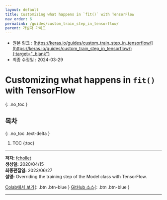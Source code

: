 ```yaml
---
layout: default
title: Customizing what happens in `fit()` with TensorFlow
nav_order: 6
permalink: /guides/custom_train_step_in_tensorflow/
parent: 개발자 가이드
---
```


* 원본 링크 : [https://keras.io/guides/custom_train_step_in_tensorflow/](https://keras.io/guides/custom_train_step_in_tensorflow/){:target="_blank"}
* 최종 수정일 : 2024-03-29

# Customizing what happens in `fit()` with TensorFlow
{: .no_toc }

## 목차
{: .no_toc .text-delta }

1. TOC
{:toc}

---

**저자:** [fchollet](https://twitter.com/fchollet)  
**생성일:** 2020/04/15  
**최종편집일:** 2023/06/27  
**설명:** Overriding the training step of the Model class with TensorFlow.

[Colab에서 보기](https://colab.research.google.com/github/keras-team/keras-io/blob/master/guides/ipynb/custom_train_step_in_tensorflow.ipynb){: .btn .btn-blue }
[GitHub 소스](https://github.com/keras-team/keras-io/blob/master/guides/custom_train_step_in_tensorflow.py){: .btn .btn-blue }

----